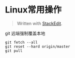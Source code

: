 
# Linux常用操作

> Written with [StackEdit](https://stackedit.io/).

git 远端强制覆盖本地
```git
git fetch --all
git reset --hard origin/master
git pull
```
<!--stackedit_data:
eyJoaXN0b3J5IjpbLTE4NzM3MjE0NThdfQ==
-->